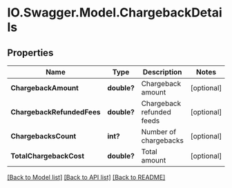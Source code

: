 # IO.Swagger.Model.ChargebackDetails
## Properties

Name | Type | Description | Notes
------------ | ------------- | ------------- | -------------
**ChargebackAmount** | **double?** | Chargeback amount | [optional] 
**ChargebackRefundedFees** | **double?** | Chargeback refunded feeds | [optional] 
**ChargebacksCount** | **int?** | Number of chargebacks | [optional] 
**TotalChargebackCost** | **double?** | Total amount | [optional] 

[[Back to Model list]](../README.md#documentation-for-models) [[Back to API list]](../README.md#documentation-for-api-endpoints) [[Back to README]](../README.md)

